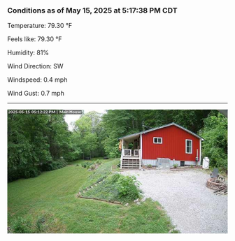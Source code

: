 ### Conditions as of May 15, 2025 at 5:17:38 PM CDT 

Temperature: 79.30 &deg;F

Feels like: 79.30 &deg;F

Humidity: 81%

Wind Direction: SW

Windspeed: 0.4 mph

Wind Gust: 0.7 mph

---

<img src="./images/latest.jpeg"/>

